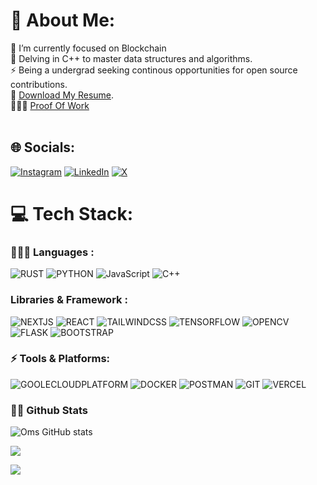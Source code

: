 # 💫 About Me:
🔭  I’m currently focused on Blockchain <br>🤝 Delving in C++ to master data structures and algorithms.<br>⚡ Being a undergrad seeking continous opportunities for open source contributions.<br>📃 [Download My Resume](https://drive.google.com/file/d/17V6UDEKauiKMxs3JvfJgXQqNejiyz98H/view?usp=sharing).<br> 🧑🏻‍💻 [Proof Of Work](https://docs.google.com/document/d/1UnQURHsI2X413sAdxKcGpXhob12MRPY4b9TWzvONKXA/edit?tab=t.0)
<br><br> 


## 🌐 Socials:
[![Instagram](https://img.shields.io/badge/Instagram-%23E4405F.svg?logo=Instagram&logoColor=white)](https://instagram.com/om__chillure) [![LinkedIn](https://img.shields.io/badge/LinkedIn-%230077B5.svg?logo=linkedin&logoColor=white)](https://linkedin.com/in/OmChillure) [![X](https://img.shields.io/badge/X-black.svg?logo=X&logoColor=white)](https://x.com/OmChillure) 

# 💻 Tech Stack:

### 🧑🏻‍💻 Languages :
![RUST](https://img.shields.io/badge/Rust-fb5607?style=for-the-badge&logo=rust&logoColor=white)
![PYTHON](https://img.shields.io/badge/Python-14354C?style=for-the-badge&logo=python&logoColor=white)
![JavaScript](https://img.shields.io/badge/JavaScript-F7DF1E?style=for-the-badge&logo=javascript&logoColor=black) 
![C++](https://img.shields.io/badge/Java-ED8B00?style=for-the-badge&logo=cpp&logoColor=white)</br>


### Libraries & Framework :
![NEXTJS](https://img.shields.io/badge/NextJS-000000?style=for-the-badge&logo=next.js&logoColor=white)
![REACT](https://img.shields.io/badge/React-20232A?style=for-the-badge&logo=react&logoColor=61DAFB)
![TAILWINDCSS](https://img.shields.io/badge/Tailwind_CSS-38B2AC?style=for-the-badge&logo=tailwind-css&logoColor=white)
![TENSORFLOW](https://img.shields.io/badge/Tensorflow-404D59?style=for-the-badge&logo=tensorflow&logoColor=%white)
![OPENCV](https://img.shields.io/badge/OpenCV-d90429?style=for-the-badge&logo=opencv&logoColor=white)
![FLASK](https://img.shields.io/badge/Flask-1b263b?style=for-the-badge&logo=flask&logoColor=white)
![BOOTSTRAP](https://img.shields.io/badge/Bootstrap-563D7C?style=for-the-badge&logo=bootstrap&logoColor=white)


### ⚡️ Tools & Platforms:
![GOOLECLOUDPLATFORM](https://img.shields.io/badge/Goole_Cloud_Platform-100000?style=for-the-badge&logo=google-cloud-platform&logoColor=white)
![DOCKER](https://img.shields.io/badge/Docker-2496ED?style=for-the-badge&logo=docker&logoColor=white)
![POSTMAN](https://img.shields.io/badge/Postman-E25825?style=for-the-badge&logo=postman&logoColor=white)
![GIT](https://img.shields.io/badge/GIT-E44C30?style=for-the-badge&logo=git&logoColor=white)
![VERCEL](https://img.shields.io/badge/Vercel-000000?style=for-the-badge&logo=vercel&logoColor=white)


### 🧑‍💻 Github Stats
![Oms GitHub stats](https://github-readme-stats-gamma-opal.vercel.app/api?username=OmChillure&&show_icons=true&theme=chartreuse-dark)

![](https://github-readme-streak-stats.herokuapp.com/?user=OmChillure&theme=chartreuse-dark&hide_border=false)<br/>

![](https://github-readme-stats.vercel.app/api/top-langs/?username=OmChillure&theme=chartreuse-dark&hide_border=false&include_all_commits=false&count_private=false&layout=compact)

